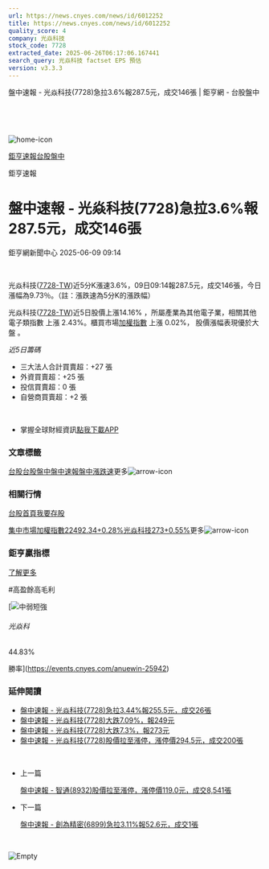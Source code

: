 ```yaml
---
url: https://news.cnyes.com/news/id/6012252
title: https://news.cnyes.com/news/id/6012252
quality_score: 4
company: 光焱科技
stock_code: 7728
extracted_date: 2025-06-26T06:17:06.167441
search_query: 光焱科技 factset EPS 預估
version: v3.3.3
---
```


盤中速報 - 光焱科技(7728)急拉3.6%報287.5元，成交146張 | 鉅亨網 - 台股盤中

‌

‌

![home-icon](/assets/icons/breadCrumb/symbol-icon-home.svg)

[鉅亨速報](/news/cat/anue_live)[台股盤中](/news/cat/tw_live)

鉅亨速報

# 盤中速報 - 光焱科技(7728)急拉3.6%報287.5元，成交146張

鉅亨網新聞中心 2025-06-09 09:14

‌

光焱科技([7728-TW](https://www.cnyes.com/twstock/7728))近5分K漲速3.6%，09日09:14報287.5元，成交146張，今日漲幅為9.73％。（註：漲跌速為5分K的漲跌幅）

光焱科技([7728-TW](https://www.cnyes.com/twstock/7728))近5日股價上漲14.16% ，所屬產業為其他電子業，相關其他電子類指數 上漲 2.43%。櫃買市場[加權指數](https://invest.cnyes.com/index/TWS/TSE01) 上漲 0.02%， 股價漲幅表現優於大盤 。

*近5日籌碼*

* 三大法人合計買賣超：+27 張
* 外資買賣超：+25 張
* 投信買賣超：0 張
* 自營商買賣超：+2 張

‌

* 掌握全球財經資訊[點我下載APP](http://www.cnyes.com/app/?utm_source=mweb&utm_medium=HamMenuBanner&utm_campaign=fixed&utm_content=entr)

### 文章標籤

[台股](https://news.cnyes.com/tag/台股 "台股")[台股盤中](https://news.cnyes.com/tag/台股盤中 "台股盤中")[盤中速報](https://news.cnyes.com/tag/盤中速報 "盤中速報")[盤中漲跌速](https://news.cnyes.com/tag/盤中漲跌速 "盤中漲跌速")更多![arrow-icon](/assets/icons/arrows/arrow-down.svg)

### 相關行情

[台股首頁](https://www.cnyes.com/twstock)[我要存股](https://supr.link/8OHaU)

[集中市場加權指數22492.34+0.28%](https://invest.cnyes.com/index/TWS/TSE01)[光焱科技273+0.55%](https://www.cnyes.com/twstock/7728)更多![arrow-icon](/assets/icons/arrows/arrow-down.svg)

### 鉅亨贏指標

[了解更多](https://events.cnyes.com/anuewin-25942)

#高盈餘高毛利

[![中弱短強](/assets/icons/win-indicator/short-to-long.svg)

###### 光焱科

44.83%

勝率](https://events.cnyes.com/anuewin-25942)

### 延伸閱讀

* [盤中速報 - 光焱科技(7728)急拉3.44%報255.5元，成交26張](/news/id/6009559)
* [盤中速報 - 光焱科技(7728)大跌7.09%，報249元](/news/id/5946010)
* [盤中速報 - 光焱科技(7728)大跌7.3%，報273元](/news/id/5944799)
* [盤中速報 - 光焱科技(7728)股價拉至漲停，漲停價294.5元，成交200張](/news/id/5943562)

‌

* 上一篇

  [盤中速報 - 智通(8932)股價拉至漲停，漲停價119.0元，成交8,541張](/news/id/6012644)
* 下一篇

  [盤中速報 - 創為精密(6899)急拉3.11%報52.6元，成交1張](/news/id/6010030)

‌

![Empty](/assets/icons/skeleton/empty-image.svg)

‌